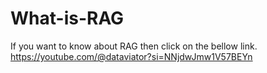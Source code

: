 # What-is-RAG
If you want to know about RAG then click on the bellow link.
https://youtube.com/@dataviator?si=NNjdwJmw1V57BEYn
